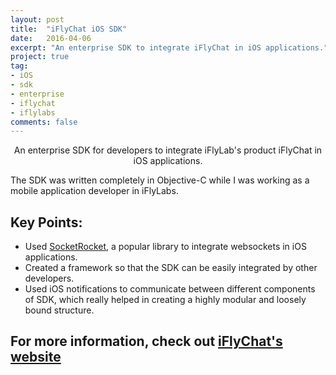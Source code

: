 ```yaml
---
layout: post
title:  "iFlyChat iOS SDK"
date:   2016-04-06
excerpt: "An enterprise SDK to integrate iFlyChat in iOS applications."
project: true
tag:
- iOS 
- sdk
- enterprise
- iflychat
- iflylabs
comments: false
---
```

    
<center>An enterprise SDK for developers to integrate iFlyLab's product iFlyChat in iOS applications.</center>
     
 The SDK was written completely in Objective-C while I was working as a mobile application developer in iFlyLabs.

      
## Key Points:
* Used [SocketRocket](https://github.com/facebook/SocketRocket), a popular library to integrate websockets in iOS applications.
* Created a framework so that the SDK can be easily integrated by other developers.
* Used iOS notifications to communicate between different components of SDK, which really helped in creating a highly modular and loosely bound structure. 
     
## For more information, check out [iFlyChat's website](https://iflychat.com/docs/sdk/ios/quickstart)
